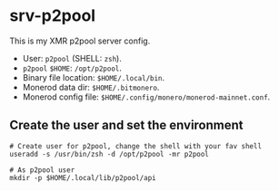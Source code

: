 # srv-p2pool

This is my XMR p2pool server config.

- User: `p2pool` (SHELL: `zsh`).
- `p2pool` `$HOME`: `/opt/p2pool`.
- Binary file location: `$HOME/.local/bin`.
- Monerod data dir: `$HOME/.bitmonero`.
- Monerod config file: `$HOME/.config/monero/monerod-mainnet.conf`.

## Create the user and set the environment

```shell
# Create user for p2pool, change the shell with your fav shell
useradd -s /usr/bin/zsh -d /opt/p2pool -mr p2pool

# As p2pool user
mkdir -p $HOME/.local/lib/p2pool/api
```
